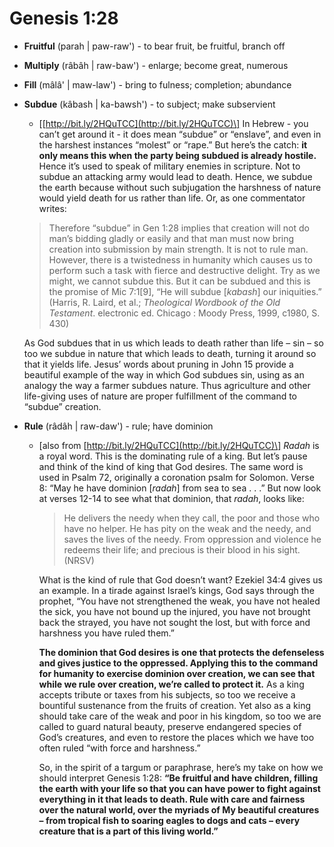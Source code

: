 # Genesis 1:28

* **Fruitful** \(parah \| paw-raw'\) - to bear fruit, be fruitful, branch off
* **Multiply** \(râbâh \| raw-baw'\) - enlarge; become great, numerous
* **Fill** \(mâlâ' \| maw-law'\) - bring to fulness; completion; abundance
* **Subdue** \(kâbash \| ka-bawsh'\) - to subject; make subservient
  *  \[[http://bit.ly/2HQuTCC](http://bit.ly/2HQuTCC)\] In Hebrew - you can’t get around it - it does mean “subdue” or “enslave”, and even in the harshest instances “molest” or “rape.”  But here’s the catch:  **it only means this when the party being subdued is already hostile.**  Hence it’s used to speak of military enemies in scripture. Not to subdue an attacking army would lead to death.  Hence, we subdue the earth because without such subjugation the harshness of nature would yield death for us rather than life.  Or, as one commentator writes:

    > Therefore “subdue” in Gen 1:28 implies that creation will not do man’s bidding gladly or easily and that man must now bring creation into submission by main strength. It is not to rule man. However, there is a twistedness in humanity which causes us to perform such a task with fierce and destructive delight. Try as we might, we cannot subdue this. But it can be subdued and this is the promise of Mic 7:1\[9\], “He will subdue \[_kabash_\] our iniquities.” \(Harris, R. Laird, et al.;  _Theological Wordbook of the Old Testament_. electronic ed. Chicago : Moody Press, 1999, c1980, S. 430\)

    As God subdues that in us which leads to death rather than life – sin – so too we subdue in nature that which leads to death, turning it around so that it yields life.  Jesus’ words about pruning in John 15 provide a beautiful example of the way in which God subdues sin, using as an analogy the way a farmer subdues nature.  Thus agriculture and other life-giving uses of nature are proper fulfillment of the command to “subdue” creation.
* **Rule** \(râdâh \| raw-daw'\) - rule; have dominion
  * \[also from [http://bit.ly/2HQuTCC](http://bit.ly/2HQuTCC)\] _Radah_ is a royal word.  This is the dominating rule of a king.  But let’s pause and think of the kind of king that God desires.  The same word is used in Psalm 72, originally a coronation psalm for Solomon.  Verse 8: “May he have dominion \[_radah_\] from sea to sea . . .”  But now look at verses 12-14 to see what that dominion, that _radah_, looks like:

    > He delivers the needy when they call, the poor and those who have no helper.  He has pity on the weak and the needy, and saves the lives of the needy.  From oppression and violence he redeems their life; and precious is their blood in his sight.  \(NRSV\)

    What is the kind of rule that God doesn’t want? Ezekiel 34:4 gives us an example.  In a tirade against Israel’s kings, God says through the prophet, “You have not strengthened the weak, you have not healed the sick, you have not bound up the injured, you have not brought back the strayed, you have not sought the lost, but with force and harshness you have ruled them.”

    **The dominion that God desires is one that protects the defenseless and gives justice to the oppressed.  Applying this to the command for humanity to exercise dominion over creation, we can see that while we rule over creation, we’re called to protect it.**  As a king accepts tribute or taxes from his subjects, so too we receive a bountiful sustenance from the fruits of creation.  Yet also as a king should take care of the weak and poor in his kingdom, so too we are called to guard natural beauty, preserve endangered species of God’s creatures, and even to restore the places which we have too often ruled “with force and harshness.” 

    So, in the spirit of a targum or paraphrase, here’s my take on how we should interpret Genesis 1:28: **“Be fruitful and have children, filling the earth with your life so that you can have power to fight against everything in it that leads to death.  Rule with care and fairness over the natural world, over the myriads of My beautiful creatures – from tropical fish to soaring eagles to dogs and cats – every creature that is a part of this living world.”**



